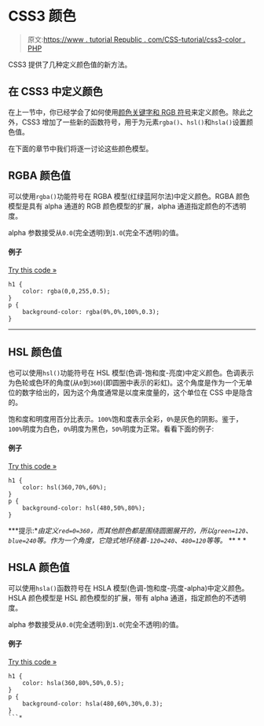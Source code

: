 # CSS3 颜色

> 原文:[https://www . tutorial Republic . com/CSS-tutorial/css3-color . PHP](https://www.tutorialrepublic.com/css-tutorial/css3-color.php)

CSS3 提供了几种定义颜色值的新方法。

## 在 CSS3 中定义颜色

在上一节中，你已经学会了如何使用[颜色关键字和 RGB 符号](css-color.php)来定义颜色。除此之外，CSS3 增加了一些新的函数符号，用于为元素`rgba()`、`hsl()`和`hsla()`设置颜色值。

在下面的章节中我们将逐一讨论这些颜色模型。

## RGBA 颜色值

可以使用`rgba()`功能符号在 RGBA 模型(红绿蓝阿尔法)中定义颜色。RGBA 颜色模型是具有 alpha 通道的 RGB 颜色模型的扩展，alpha 通道指定颜色的不透明度。

alpha 参数接受从`0.0`(完全透明)到`1.0`(完全不透明)的值。

#### 例子

[Try this code »](../codelab.php?topic=css3&file=rgba-color "Try this code using online Editor")

```
h1 {
    color: rgba(0,0,255,0.5);
}
p {
    background-color: rgba(0%,0%,100%,0.3);
}
```

* * *

## HSL 颜色值

也可以使用`hsl()`功能符号在 HSL 模型(色调-饱和度-亮度)中定义颜色。色调表示为色轮或色环的角度(从`0`到`360`)(即圆圈中表示的彩虹)。这个角度是作为一个无单位的数字给出的，因为这个角度通常是以度来度量的，这个单位在 CSS 中是隐含的。

饱和度和明度用百分比表示。`100%`饱和度表示全彩，`0%`是灰色的阴影。鉴于，`100%`明度为白色，`0%`明度为黑色，`50%`明度为正常。看看下面的例子:

#### 例子

[Try this code »](../codelab.php?topic=css3&file=hsl-color "Try this code using online Editor")

```
h1 {
    color: hsl(360,70%,60%);
}
p {
    background-color: hsl(480,50%,80%);
}
```

 ***提示:**由定义`red=0=360`，而其他颜色都是围绕圆圈展开的，所以`green=120`、`blue=240`等。作为一个角度，它隐式地环绕着`-120=240`、`480=120`等等。*  ** * *

## HSLA 颜色值

可以使用`hsla()`函数符号在 HSLA 模型(色调-饱和度-亮度-alpha)中定义颜色。HSLA 颜色模型是 HSL 颜色模型的扩展，带有 alpha 通道，指定颜色的不透明度。

alpha 参数接受从`0.0`(完全透明)到`1.0`(完全不透明)的值。

#### 例子

[Try this code »](../codelab.php?topic=css3&file=hsla-color "Try this code using online Editor")

```
h1 {
    color: hsla(360,80%,50%,0.5);
}
p {
    background-color: hsla(480,60%,30%,0.3);
}
```*